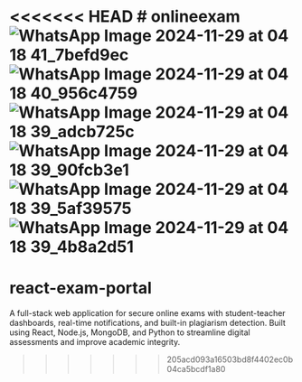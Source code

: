 <<<<<<< HEAD
﻿# onlineexam
![WhatsApp Image 2024-11-29 at 04 18 41_7befd9ec](https://github.com/user-attachments/assets/e09b1bfa-df26-4dc9-bd54-8d57871a1f66)
![WhatsApp Image 2024-11-29 at 04 18 40_956c4759](https://github.com/user-attachments/assets/cf8efab0-fd83-49ab-98c1-4daa4439bea9)
![WhatsApp Image 2024-11-29 at 04 18 39_adcb725c](https://github.com/user-attachments/assets/24913f76-a142-4b44-acff-fe36280f37ec)
![WhatsApp Image 2024-11-29 at 04 18 39_90fcb3e1](https://github.com/user-attachments/assets/0490630b-53bb-48e2-9e22-f7519317da3a)
![WhatsApp Image 2024-11-29 at 04 18 39_5af39575](https://github.com/user-attachments/assets/901e165d-0ada-405d-ac0a-cd01bb6df43d)
![WhatsApp Image 2024-11-29 at 04 18 39_4b8a2d51](https://github.com/user-attachments/assets/14468ae6-240f-4f3a-b67e-b036a28c50a4)
=======
# react-exam-portal
A full-stack web application for secure online exams with student-teacher dashboards, real-time notifications, and built-in plagiarism detection. Built using React, Node.js, MongoDB, and Python to streamline digital assessments and improve academic integrity.
>>>>>>> 205acd093a16503bd8f4402ec0b04ca5bcdf1a80
